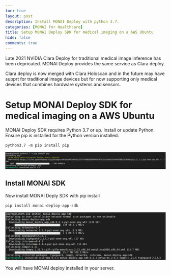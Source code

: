 ```yaml
---
toc: true
layout: post
description: Install MONAI Deploy with python 3.7.
categories: [MONAI for Healthcare]
title: Setup MONAI Deploy SDK for medical imaging on a AWS Ubuntu
hide: false
comments: true
---
```


Late 2021 NVIDIA Clara Deploy for traditional medical image inference has been depricated. MONAI Deploy provides the same service as Clara deploy. 

Clara deploy is now merged with Clara Holoscan and in the future may have supprt for traditional image devices but for now supporting only medical devices that combines hardware systems and sensors.

# Setup MONAI Deploy SDK for medical imaging on a AWS Ubuntu

MONAI Deploy SDK requires Python 3.7 or up. Install or update Python. Ensure pip is installed for the Python version installed.

```
python3.7 -m pip install pip
```

![](/images/2022-01-27-install-monai-deploy/image1.png)

## Install MONAI SDK

Now install MONAI Deply SDK with pip install

```
pip install monai-deploy-app-sdk
```

![](/images/2022-01-27-install-monai-deploy/image2.png)

You will have MONAI deploy installed in your server.
